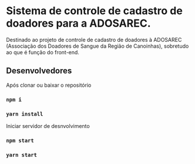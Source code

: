 # Sistema de controle de cadastro de doadores para a ADOSAREC.

Destinado ao projeto de controle de cadastro de doadores à ADOSAREC (Associação dos Doadores de Sangue da Região de Canoinhas), sobretudo ao que é função do front-end.

## Desenvolvedores

Após clonar ou baixar o repositório

### `npm i`

### `yarn install`

Iniciar servidor de desnvolvimento

### `npm start`

### `yarn start`
